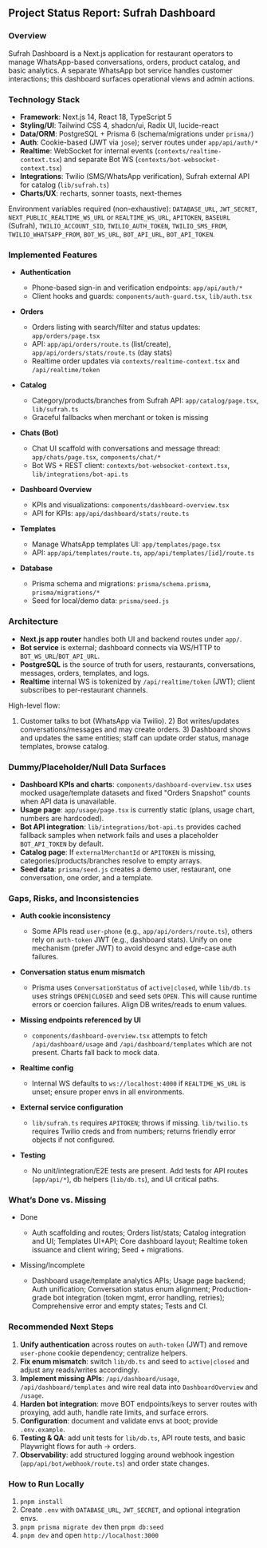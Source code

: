 ## Project Status Report: Sufrah Dashboard

### Overview

Sufrah Dashboard is a Next.js application for restaurant operators to manage WhatsApp-based conversations, orders, product catalog, and basic analytics. A separate WhatsApp bot service handles customer interactions; this dashboard surfaces operational views and admin actions.

### Technology Stack

- **Framework**: Next.js 14, React 18, TypeScript 5
- **Styling/UI**: Tailwind CSS 4, shadcn/ui, Radix UI, lucide-react
- **Data/ORM**: PostgreSQL + Prisma 6 (schema/migrations under `prisma/`)
- **Auth**: Cookie-based (JWT via `jose`); server routes under `app/api/auth/*`
- **Realtime**: WebSocket for internal events (`contexts/realtime-context.tsx`) and separate Bot WS (`contexts/bot-websocket-context.tsx`)
- **Integrations**: Twilio (SMS/WhatsApp verification), Sufrah external API for catalog (`lib/sufrah.ts`)
- **Charts/UX**: recharts, sonner toasts, next-themes

Environment variables required (non-exhaustive): `DATABASE_URL`, `JWT_SECRET`, `NEXT_PUBLIC_REALTIME_WS_URL` or `REALTIME_WS_URL`, `APITOKEN`, `BASEURL` (Sufrah), `TWILIO_ACCOUNT_SID`, `TWILIO_AUTH_TOKEN`, `TWILIO_SMS_FROM`, `TWILIO_WHATSAPP_FROM`, `BOT_WS_URL`, `BOT_API_URL`, `BOT_API_TOKEN`.

### Implemented Features

- **Authentication**
  - Phone-based sign-in and verification endpoints: `app/api/auth/*`
  - Client hooks and guards: `components/auth-guard.tsx`, `lib/auth.tsx`

- **Orders**
  - Orders listing with search/filter and status updates: `app/orders/page.tsx`
  - API: `app/api/orders/route.ts` (list/create), `app/api/orders/stats/route.ts` (day stats)
  - Realtime order updates via `contexts/realtime-context.tsx` and `/api/realtime/token`

- **Catalog**
  - Category/products/branches from Sufrah API: `app/catalog/page.tsx`, `lib/sufrah.ts`
  - Graceful fallbacks when merchant or token is missing

- **Chats (Bot)**
  - Chat UI scaffold with conversations and message thread: `app/chats/page.tsx`, `components/chat/*`
  - Bot WS + REST client: `contexts/bot-websocket-context.tsx`, `lib/integrations/bot-api.ts`

- **Dashboard Overview**
  - KPIs and visualizations: `components/dashboard-overview.tsx`
  - API for KPIs: `app/api/dashboard/stats/route.ts`

- **Templates**
  - Manage WhatsApp templates UI: `app/templates/page.tsx`
  - API: `app/api/templates/route.ts`, `app/api/templates/[id]/route.ts`

- **Database**
  - Prisma schema and migrations: `prisma/schema.prisma`, `prisma/migrations/*`
  - Seed for local/demo data: `prisma/seed.js`

### Architecture

- **Next.js app router** handles both UI and backend routes under `app/`.
- **Bot service** is external; dashboard connects via WS/HTTP to `BOT_WS_URL`/`BOT_API_URL`.
- **PostgreSQL** is the source of truth for users, restaurants, conversations, messages, orders, templates, and logs.
- **Realtime** internal WS is tokenized by `/api/realtime/token` (JWT); client subscribes to per-restaurant channels.

High-level flow:
1) Customer talks to bot (WhatsApp via Twilio). 2) Bot writes/updates conversations/messages and may create orders. 3) Dashboard shows and updates the same entities; staff can update order status, manage templates, browse catalog.

### Dummy/Placeholder/Null Data Surfaces

- **Dashboard KPIs and charts**: `components/dashboard-overview.tsx` uses mocked usage/template datasets and fixed "Orders Snapshot" counts when API data is unavailable.
- **Usage page**: `app/usage/page.tsx` is currently static (plans, usage chart, numbers are hardcoded).
- **Bot API integration**: `lib/integrations/bot-api.ts` provides cached fallback samples when network fails and uses a placeholder `BOT_API_TOKEN` by default.
- **Catalog page**: If `externalMerchantId` or `APITOKEN` is missing, categories/products/branches resolve to empty arrays.
- **Seed data**: `prisma/seed.js` creates a demo user, restaurant, one conversation, one order, and a template.

### Gaps, Risks, and Inconsistencies

- **Auth cookie inconsistency**
  - Some APIs read `user-phone` (e.g., `app/api/orders/route.ts`), others rely on `auth-token` JWT (e.g., dashboard stats). Unify on one mechanism (prefer JWT) to avoid desync and edge-case auth failures.

- **Conversation status enum mismatch**
  - Prisma uses `ConversationStatus` of `active|closed`, while `lib/db.ts` uses strings `OPEN|CLOSED` and seed sets `OPEN`. This will cause runtime errors or coercion failures. Align DB writes/reads to enum values.

- **Missing endpoints referenced by UI**
  - `components/dashboard-overview.tsx` attempts to fetch `/api/dashboard/usage` and `/api/dashboard/templates` which are not present. Charts fall back to mock data.

- **Realtime config**
  - Internal WS defaults to `ws://localhost:4000` if `REALTIME_WS_URL` is unset; ensure proper envs in all environments.

- **External service configuration**
  - `lib/sufrah.ts` requires `APITOKEN`; throws if missing. `lib/twilio.ts` requires Twilio creds and from numbers; returns friendly error objects if not configured.

- **Testing**
  - No unit/integration/E2E tests are present. Add tests for API routes (`app/api/*`), db helpers (`lib/db.ts`), and UI critical paths.

### What’s Done vs. Missing

- Done
  - Auth scaffolding and routes; Orders list/stats; Catalog integration and UI; Templates UI+API; Core dashboard layout; Realtime token issuance and client wiring; Seed + migrations.

- Missing/Incomplete
  - Dashboard usage/template analytics APIs; Usage page backend; Auth unification; Conversation status enum alignment; Production-grade bot integration (token mgmt, error handling, retries); Comprehensive error and empty states; Tests and CI.

### Recommended Next Steps

1) **Unify authentication** across routes on `auth-token` (JWT) and remove `user-phone` cookie dependency; centralize helpers.
2) **Fix enum mismatch**: switch `lib/db.ts` and seed to `active|closed` and adjust any reads/writes accordingly.
3) **Implement missing APIs**: `/api/dashboard/usage`, `/api/dashboard/templates` and wire real data into `DashboardOverview` and `/usage`.
4) **Harden bot integration**: move BOT endpoints/keys to server routes with proxying, add auth, handle rate limits, and surface errors.
5) **Configuration**: document and validate envs at boot; provide `.env.example`.
6) **Testing & QA**: add unit tests for `lib/db.ts`, API route tests, and basic Playwright flows for auth -> orders.
7) **Observability**: add structured logging around webhook ingestion (`app/api/bot/webhook/route.ts`) and order state changes.

### How to Run Locally

1) `pnpm install`
2) Create `.env` with `DATABASE_URL`, `JWT_SECRET`, and optional integration envs.
3) `pnpm prisma migrate dev` then `pnpm db:seed`
4) `pnpm dev` and open `http://localhost:3000`


